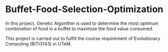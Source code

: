 # Buffet-Food-Selection-Optimization

In this project, Genetic Algorithm is used to determine the most optimum combination of food in a buffet to maximize the food value consumed.

This project is carried out to fulfill the course requirement of Evolutionary Computing (BITI3143) in UTeM.
